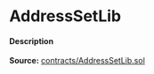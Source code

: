 # AddressSetLib

#### Description

**Source:** [contracts/AddressSetLib.sol](https://github.com/perifinance/peri-finance/blob/master/contracts/AddressSetLib.sol)
